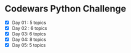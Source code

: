 # Codewars Python Challenge

- [x] Day 01 : 5 topics
- [x] Day 02 : 6 topics
- [x] Day 03: 6 topics
- [x] Day 04: 8 topics
- [x] Day 05: 5 topics